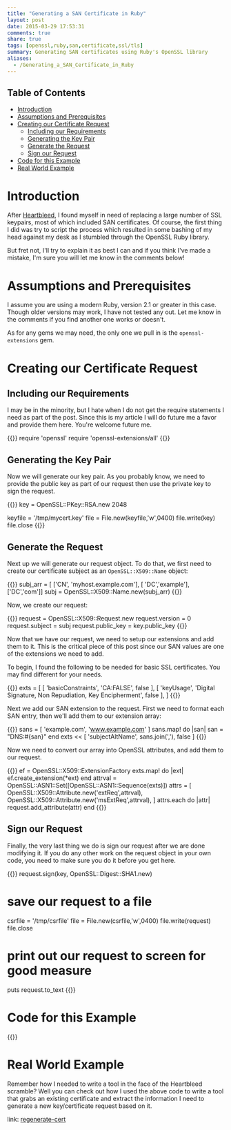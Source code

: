 ```yaml
---
title: "Generating a SAN Certificate in Ruby"
layout: post
date: 2015-03-29 17:53:31
comments: true
share: true
tags: [openssl,ruby,san,certificate,ssl/tls]
summary: Generating SAN certificates using Ruby's OpenSSL library
aliases:
  - /Generating_a_SAN_Certificate_in_Ruby
---
```


## Table of Contents

* [Introduction](#introduction)
* [Assumptions and Prerequisites](#assumptions-and-prerequisites)
* [Creating our Certificate Request](#creating-our-certificate-request)
  * [Including our Requirements](#including-our-requirements)
  * [Generating the Key Pair](#generating-the-key-pair)
  * [Generate the Request](#generate-the-request)
  * [Sign our Request](#sign-our-request)
* [Code for this Example](#code-for-this-example)
* [Real World Example](#real-world-example)

# Introduction

After [Heartbleed](http://heartbleed.com/), I found myself in need of replacing
a large number of SSL keypairs, most of which included SAN certificates. Of
course, the first thing I did was try to script the process which resulted in
some bashing of my head against my desk as I stumbled through the OpenSSL Ruby
library.

But fret not, I'll try to explain it as best I can and if you think I've made a
mistake, I'm sure you will let me know in the comments below!

# Assumptions and Prerequisites

I assume you are using a modern Ruby, version 2.1 or greater in this case.
Though older versions may work, I have not tested any out. Let me know in the
comments if you find another one works or doesn't.

As for any gems we may need, the only one we pull in is the `openssl-extensions`
gem.

# Creating our Certificate Request

## Including our Requirements

I may be in the minority, but I hate when I do not get the require statements I
need as part of the post.  Since this is my article I will do future me a favor
and provide them here. You're welcome future me.

{{<codeWide language="ruby" line-numbers="false">}}
require 'openssl'
require 'openssl-extensions/all'
{{</codeWide>}}

## Generating the Key Pair

Now we will generate our key pair. As you probably know, we need to provide the
public key as part of our request then use the private key to sign the request.

{{<codeWide language="ruby" line-numbers="false">}}
key = OpenSSL::PKey::RSA.new 2048

keyfile = '/tmp/mycert.key'
file = File.new(keyfile,'w',0400)
file.write(key)
file.close
{{</codeWide>}}

## Generate the Request

Next up we will generate our request object. To do that, we first need to create
our certificate subject as an `OpenSSL::X509::Name` object:

{{<codeWide language="ruby" line-numbers="false">}}
subj_arr = [ ['CN', 'myhost.example.com'], [ 'DC','example'], ['DC','com']]
subj      = OpenSSL::X509::Name.new(subj_arr)
{{</codeWide>}}

Now, we create our request:

{{<codeWide language="ruby" line-numbers="false">}}
request = OpenSSL::X509::Request.new
request.version = 0
request.subject = subj
request.public_key = key.public_key
{{</codeWide>}}

Now that we have our request, we need to setup our extensions and add them to
it. This is the critical piece of this post since our SAN values are one of the
extensions we need to add.

To begin, I found the following to be needed for basic SSL certificates. You may
find different for your needs.

{{<codeWide language="ruby" line-numbers="false">}}
exts = [
  [ 'basicConstraints', 'CA:FALSE', false ],
  [ 'keyUsage', 'Digital Signature, Non Repudiation, Key Encipherment', false ],
]
{{</codeWide>}}

Next we add our SAN extension to the request. First we need to format each
SAN entry, then we'll add them to our extension array:

{{<codeWide language="ruby" line-numbers="false">}}
sans = [ 'example.com', 'www.example.com' ]
sans.map! do |san|
  san = "DNS:#{san}"
end
exts << [ 'subjectAltName', sans.join(','), false ]
{{</codeWide>}}

Now we need to convert our array into OpenSSL attributes, and add them to
our request.

{{<codeWide language="ruby" line-numbers="false">}}
ef = OpenSSL::X509::ExtensionFactory
exts.map! do |ext|
  ef.create_extension(*ext)
end
attrval = OpenSSL::ASN1::Set([OpenSSL::ASN1::Sequence(exts)])
attrs = [
  OpenSSL::X509::Attribute.new('extReq',attrval),
  OpenSSL::X509::Attribute.new('msExtReq',attrval),
]
attrs.each do |attr|
  request.add_attribute(attr)
end
{{</codeWide>}}

## Sign our Request

Finally, the very last thing we do is sign our request after we are done
modifying it. If you do any other work on the request object in your own code,
you need to make sure you do it before you get here.

{{<codeWide language="ruby" line-numbers="false">}}
request.sign(key, OpenSSL::Digest::SHA1.new)

# save our request to a file
csrfile = '/tmp/csrfile'
file = File.new(csrfile,'w',0400)
file.write(request)
file.close

# print out our request to screen for good measure
puts request.to_text
{{</codeWide>}}

# Code for this Example

{{<gist arusso d5a3195773c2ca3717d4>}}

# Real World Example

Remember how I needed to write a tool in the face of the Heartbleed scramble?
Well you can check out how I used the above code to write a tool that grabs an
existing certificate and extract the information I need to generate a new
key/certificate request based on it.

link: [regenerate-cert](https://github.com/arusso/cert-tools/blob/master/regenerate-cert.rb)
